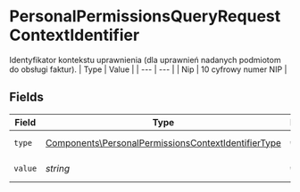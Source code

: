 # PersonalPermissionsQueryRequestContextIdentifier

Identyfikator kontekstu uprawnienia (dla uprawnień nadanych podmiotom do obsługi faktur).
| Type | Value |
| --- | --- |
| Nip | 10 cyfrowy numer NIP |


## Fields

| Field                                                                                                                      | Type                                                                                                                       | Required                                                                                                                   | Description                                                                                                                |
| -------------------------------------------------------------------------------------------------------------------------- | -------------------------------------------------------------------------------------------------------------------------- | -------------------------------------------------------------------------------------------------------------------------- | -------------------------------------------------------------------------------------------------------------------------- |
| `type`                                                                                                                     | [Components\PersonalPermissionsContextIdentifierType](../../Models/Components/PersonalPermissionsContextIdentifierType.md) | :heavy_check_mark:                                                                                                         | Typ identyfikatora.                                                                                                        |
| `value`                                                                                                                    | *string*                                                                                                                   | :heavy_check_mark:                                                                                                         | Wartość identyfikatora.                                                                                                    |